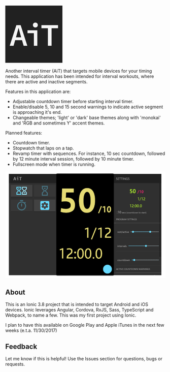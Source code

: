![AiT](resources/github/Ait180x180.png)

Another interval timer (AiT) that targets mobile devices for your timing needs.  This application has been intended for interval workouts, where there are active and inactive segments.

Features in this application are:
* Adjustable countdown timer before starting interval timer.
* Enable/disable 5, 10 and 15 second warnings to indicate active segment is approaching it's end.
* Changeable themes; 'light' or 'dark' base themes along with 'monokai' and 'RGB and sometimes Y' accent themes.

Planned features:
* Countdown timer.
* Stopwatch that laps on a tap.
* Revamp timer with sequences.  For instance, 10 sec countdown, followed by 12 minute interval session, followed by 10 minute timer.
* Fullscreen mode when timer is running.


<p align="center">
  <img src="resources/github/dark-monokai.png" alt="Android screenshots"/>
</p>

## About
This is an Ionic 3.8 project that is intended to target Android and iOS devices.  Ionic leverages Angular, Cordova, RxJS, Sass, TypeScript and Webpack, to name a few.  This was my first project using Ionic.

I plan to have this available on Google Play and Apple iTunes in the next few weeks (e.t.a. 11/30/2017)


## Feedback
Let me know if this is helpful!  Use the Issues section for questions, bugs or requests.
